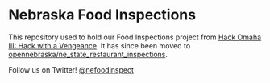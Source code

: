 Nebraska Food Inspections
=========================

This repository used to hold our Food Inspections project from [Hack Omaha III: Hack with a Vengeance](http://www.meetup.com/Open-Nebraska-Meetup/events/149197282/). It has since been moved to [opennebraska/ne_state_restaurant_inspections](https://github.com/opennebraska/ne_state_restaurant_inspections).

Follow us on Twitter! [@nefoodinspect](http://twitter.com/nefoodinspect)

